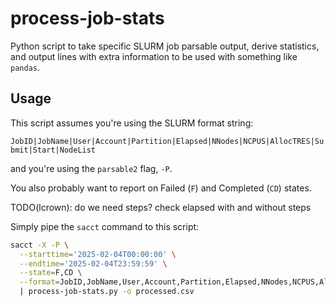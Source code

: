 # process-job-stats

Python script to take specific SLURM job parsable output, derive statistics, and output lines with extra information to be used with something like `pandas`.

## Usage

This script assumes you're using the SLURM format string:

`JobID|JobName|User|Account|Partition|Elapsed|NNodes|NCPUS|AllocTRES|Submit|Start|NodeList`

and you're using the `parsable2` flag, `-P`.

You also probably want to report on Failed (`F`) and Completed (`CD`) states.

TODO(lcrown): do we need steps? check elapsed with and without steps

Simply pipe the `sacct` command to this script:

```bash
sacct -X -P \
  --starttime='2025-02-04T00:00:00' \
  --endtime='2025-02-04T23:59:59' \
  --state=F,CD \
  --format=JobID,JobName,User,Account,Partition,Elapsed,NNodes,NCPUS,AllocTRES,Submit,Start,Nodelist \
  | process-job-stats.py -o processed.csv
```
